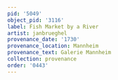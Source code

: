 ```yaml
---
pid: '5049'
object_pid: '3116'
label: Fish Market by a River
artist: janbrueghel
provenance_date: '1730'
provenance_location: Mannheim
provenance_text: Galerie Mannheim
collection: provenance
order: '0443'
---
```

